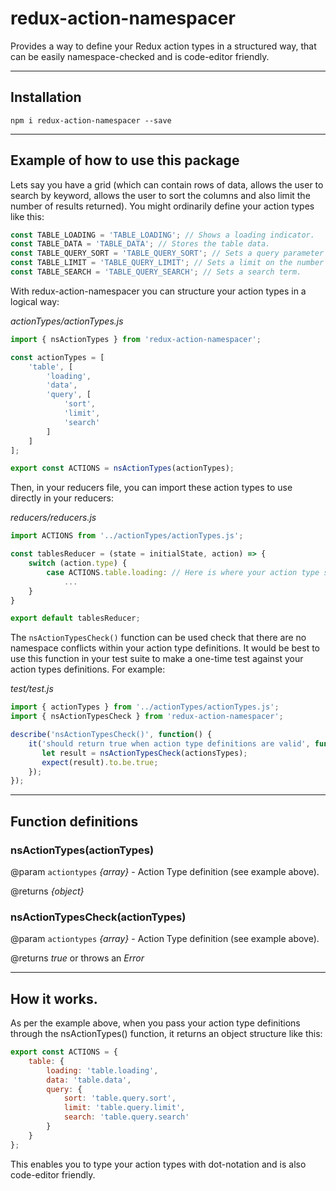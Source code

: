 # redux-action-namespacer
Provides a way to define your Redux action types in a structured way, that can be easily namespace-checked and is code-editor friendly.

***
## Installation
`npm i redux-action-namespacer --save`

***
## Example of how to use this package
Lets say you have a grid (which can contain rows of data, allows the user to search by keyword, allows the user to sort the columns and also limit the number of results returned). You might ordinarily define your action types like this:

```javascript
const TABLE_LOADING = 'TABLE_LOADING'; // Shows a loading indicator.
const TABLE_DATA = 'TABLE_DATA'; // Stores the table data.
const TABLE_QUERY_SORT = 'TABLE_QUERY_SORT'; // Sets a query parameter to sort the data.
const TABLE_LIMIT = 'TABLE_QUERY_LIMIT'; // Sets a limit on the number of records to return.
const TABLE_SEARCH = 'TABLE_QUERY_SEARCH'; // Sets a search term.
```

With redux-action-namespacer you can structure your action types in a logical way:

*actionTypes/actionTypes.js*
```javascript
import { nsActionTypes } from 'redux-action-namespacer';

const actionTypes = [
    'table', [
        'loading',
        'data',
        'query', [
            'sort',
            'limit',
            'search'
        ]
    ]
];

export const ACTIONS = nsActionTypes(actionTypes);
```

Then, in your reducers file, you can import these action types to use directly in your reducers:

*reducers/reducers.js*
```javascript
import ACTIONS from '../actionTypes/actionTypes.js';

const tablesReducer = (state = initialState, action) => {
    switch (action.type) {
        case ACTIONS.table.loading: // Here is where your action type structure works nicely.
            ...
    }
}

export default tablesReducer;
```

The `nsActionTypesCheck()` function can be used check that there are no namespace conflicts within your action type definitions. It would be best to use this function in your test suite to make a one-time test against your action types definitions. For example:

*test/test.js*
```javascript
import { actionTypes } from '../actionTypes/actionTypes.js';
import { nsActionTypesCheck } from 'redux-action-namespacer';

describe('nsActionTypesCheck()', function() {
    it('should return true when action type definitions are valid', function () {
       let result = nsActionTypesCheck(actionsTypes);
       expect(result).to.be.true;
    });
});
```

***
## Function definitions
### nsActionTypes(actionTypes) 
@param `actiontypes` *{array}* - Action Type definition (see example above).

@returns *{object}*

### nsActionTypesCheck(actionTypes)
@param `actiontypes` *{array}* - Action Type definition (see example above).

@returns *true* or throws an *Error*

***
## How it works.
As per the example above, when you pass your action type definitions through the nsActionTypes() function, it returns an object structure like this:
```javascript
export const ACTIONS = {
    table: {
        loading: 'table.loading',
        data: 'table.data',
        query: {
            sort: 'table.query.sort',
            limit: 'table.query.limit',
            search: 'table.query.search'
        }
    }
};
```

This enables you to type your action types with dot-notation and is also code-editor friendly.
